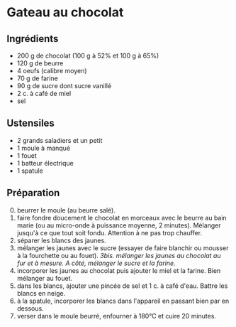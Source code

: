 # Gateau au chocolat

## Ingrédients
- 200 g de chocolat (100 g à 52% et 100 g à 65%)
- 120 g de beurre
- 4 oeufs (calibre moyen)
- 70 g de farine
- 90 g de sucre dont sucre vanillé
- 2 c. à café de miel
- sel

## Ustensiles
- 2 grands saladiers et un petit
- 1 moule à manqué
- 1 fouet
- 1 batteur électrique
- 1 spatule

## Préparation
0. beurrer le moule (au beurre salé).
1. faire fondre doucement le chocolat en morceaux avec le beurre au bain marie (ou au micro-onde à puissance moyenne, 2 minutes).  Mélanger jusqu'à ce que tout soit fondu. Attention à ne pas trop chauffer.
2. séparer les blancs des jaunes.
3. mélanger les jaunes avec le sucre (essayer de faire blanchir ou mousser à la fourchette ou au fouet).
*3bis. mélanger les jaunes au chocolat au fur et à mesure. A côté, mélanger le sucre et la farine.*
4. incorporer les jaunes au chocolat puis ajouter le miel et la farine. Bien mélanger au fouet.
5. dans les blancs, ajouter une pincée de sel et 1 c. à café d'eau. Battre les blancs en neige. 
6. à la spatule, incorporer les blancs dans l'appareil en passant bien par en dessous.
7. verser dans le moule beurré, enfourner à 180°C et cuire 20 minutes.
